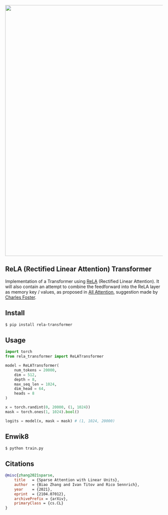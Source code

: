 <img src="./rela.png" width="800px"></img>

## ReLA (Rectified Linear Attention) Transformer

Implementation of a Transformer using <a href="https://arxiv.org/abs/2104.07012
">ReLA</a> (Rectified Linear Attention). It will also contain an attempt to combine the feedforward into the ReLA layer as memory key / values, as proposed in <a href="https://arxiv.org/abs/1907.01470">All Attention</a>, suggestion made by <a href="https://github.com/cfoster0">Charles Foster</a>.

## Install

```bash
$ pip install rela-transformer
```

## Usage

```python
import torch
from rela_transformer import ReLATransformer

model = ReLATransformer(
    num_tokens = 20000,
    dim = 512,
    depth = 8,
    max_seq_len = 1024,
    dim_head = 64,
    heads = 8
)

x = torch.randint(0, 20000, (1, 1024))
mask = torch.ones(1, 1024).bool()

logits = model(x, mask = mask) # (1, 1024, 20000)
```

## Enwik8

```bash
$ python train.py
```

## Citations

```bibtex
@misc{zhang2021sparse,
    title   = {Sparse Attention with Linear Units},
    author  = {Biao Zhang and Ivan Titov and Rico Sennrich},
    year    = {2021},
    eprint  = {2104.07012},
    archivePrefix = {arXiv},
    primaryClass = {cs.CL}
}
```
